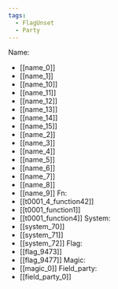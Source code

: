 ```yaml
---
tags:
  - FlagUnset
  - Party
---
```

Name:
- [[name_0]]
- [[name_1]]
- [[name_10]]
- [[name_11]]
- [[name_12]]
- [[name_13]]
- [[name_14]]
- [[name_15]]
- [[name_2]]
- [[name_3]]
- [[name_4]]
- [[name_5]]
- [[name_6]]
- [[name_7]]
- [[name_8]]
- [[name_9]]
Fn:
- [[t0001_4_function42]]
- [[t0001_function1]]
- [[t0001_function4]]
System:
- [[system_70]]
- [[system_71]]
- [[system_72]]
Flag:
- [[flag_9473]]
- [[flag_9477]]
Magic:
- [[magic_0]]
Field_party:
- [[field_party_0]]
